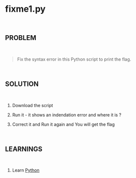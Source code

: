 
# fixme1.py

<br>

## PROBLEM

<br>

> Fix the syntax error in this Python script to print the flag.

<br>

## SOLUTION

<br>

1. Download the script

2. Run it - it shows an indendation error and where it is ?

3. Correct it and Run it again and You will get the flag

<br>

## LEARNINGS

<br>

1. Learn [Python](https://www.w3schools.com/python/)
